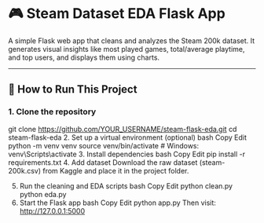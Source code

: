 # 🎮 Steam Dataset EDA Flask App

A simple Flask web app that cleans and analyzes the Steam 200k dataset. It generates visual insights like most played games, total/average playtime, and top users, and displays them using charts.

---

## 🚀 How to Run This Project

### 1. Clone the repository


git clone https://github.com/YOUR_USERNAME/steam-flask-eda.git
cd steam-flask-eda
2. Set up a virtual environment (optional)
bash
Copy
Edit
python -m venv venv
source venv/bin/activate  # Windows: venv\Scripts\activate
3. Install dependencies
bash
Copy
Edit
pip install -r requirements.txt
4. Add dataset
Download the raw dataset (steam-200k.csv) from Kaggle and place it in the project folder.

5. Run the cleaning and EDA scripts
bash
Copy
Edit
python clean.py
python eda.py
6. Start the Flask app
bash
Copy
Edit
python app.py
Then visit: http://127.0.0.1:5000

